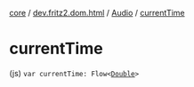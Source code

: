 [core](../../index.md) / [dev.fritz2.dom.html](../index.md) / [Audio](index.md) / [currentTime](./current-time.md)

# currentTime

(js) `var currentTime: Flow<`[`Double`](https://kotlinlang.org/api/latest/jvm/stdlib/kotlin/-double/index.html)`>`